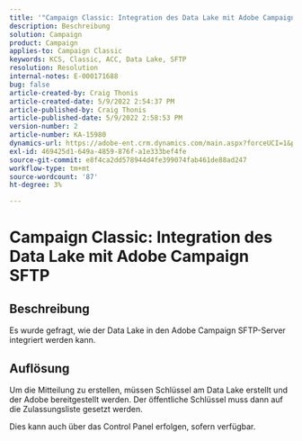 ```yaml
---
title: '"Campaign Classic: Integration des Data Lake mit Adobe Campaign SFTP'''
description: Beschreibung
solution: Campaign
product: Campaign
applies-to: Campaign Classic
keywords: KCS, Classic, ACC, Data Lake, SFTP
resolution: Resolution
internal-notes: E-000171688
bug: false
article-created-by: Craig Thonis
article-created-date: 5/9/2022 2:54:37 PM
article-published-by: Craig Thonis
article-published-date: 5/9/2022 2:58:53 PM
version-number: 2
article-number: KA-15980
dynamics-url: https://adobe-ent.crm.dynamics.com/main.aspx?forceUCI=1&pagetype=entityrecord&etn=knowledgearticle&id=537447ec-a7cf-ec11-a7b5-00224809c196
exl-id: 469425d1-649a-4859-876f-a1e333bef4fe
source-git-commit: e8f4ca2dd578944d4fe399074fab461de88ad247
workflow-type: tm+mt
source-wordcount: '87'
ht-degree: 3%

---
```


# Campaign Classic: Integration des Data Lake mit Adobe Campaign SFTP

## Beschreibung


Es wurde gefragt, wie der Data Lake in den Adobe Campaign SFTP-Server integriert werden kann.


## Auflösung


Um die Mitteilung zu erstellen, müssen Schlüssel am Data Lake erstellt und der Adobe bereitgestellt werden. Der öffentliche Schlüssel muss dann auf die Zulassungsliste gesetzt werden.



Dies kann auch über das Control Panel erfolgen, sofern verfügbar.
